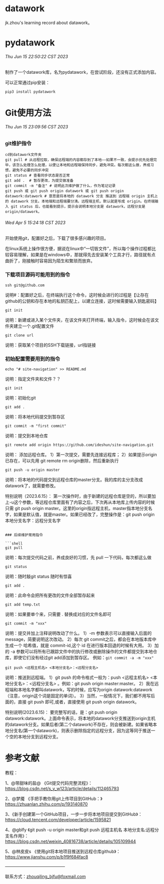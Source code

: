 # datawork


jk.zhou's learning record about datawork。



# pydatawork

###### Thu Jun 15 22:50:22 CST 2023

制作了一个datawork库，名为pydatawork，在尝试阶段，还没有正式添加内容。

可以正常通过pip安装：

```shell
pip3 install pydatawork
```


# Git使用方法


###### Thu Jun 15 23:09:56 CST 2023

### git维护指令

```shell
cd到datawork文件夹
git pull # 从远程拉取，确保远程端的内容都存到了本地——如果不一致，会提示优先处理完毕，该怎么处理怎么处理，以便让本地和远程端保持同步，避免冲突。每次都这么做，养成习惯，避免不必要的同步冲突
git status # 查看同步状态是否正常
git add .  # 暂存更改，为提交做准备
git commit -m "备注" # 说明此次维护做了什么，作为笔记记录 
git push 或 git push origin datawork 或 git push origin datawork:datawork # 意思是将本地的 datawork 分支 推送到 远程端 origin 主机上的 datawork 分支。本地端和远程端要分清。远程端主机，默认就是写成 origin。在终端输入 git status 后，也能看到提示，提示会说明本地分支是 datawork，远程分支是 origin/datawork。

```


###### Wed Apr 5 15:24:18 CST 2023

开始使用git，配置好之后，下载了很多感兴趣的项目。

在linux系统上操作很方便，据说在linux中“一切皆文件”，所以每个操作过程都比较容易理解，如果是在windows中，那就得先去安装某个工具才行，路径就有点曲折了，刚接触时容易因为陌生和繁琐而放弃。



### 下载项目源码可能用到的指令

```shell
ssh git@github.com 
```
说明#：配置好之后，在终端执行这个命令，这时候会进行的过程是【让存在github的公钥和存在本地的私钥匹配上，以建立连接，这时候需要输入钥匙密码】

```shell
git init 
```
说明：新建或进入某个文件夹，在该文件夹打开终端，输入指令，这时候会在该文件夹建立一个.git配置文件

```shell
git clone url 
```
说明：获取某个项目的SSH下载链接，url指链接


### 初始配置需要用到的指令

```shell
echo "# site-navigation" >> README.md 
```
说明：指定文件夹和文件？？

```shell
git init 
```
说明：初始化git

```shell
git add . 
```
说明：将本地代码提交到暂存区

```shell
git commit -m "first commit" 
```
说明：提交到本地仓库

```shell
git remote add origin https://github.com/ideshun/site-navigation.git 
```
说明： 添加远程仓库。 
1）第一次提交，需要先连接远程库；
2）如果提示origin已存在，可以先用 git remote rm origin删除，然后重新执行

```shell
git push -u origin master 
```
说明：将本地的代码提交到远程仓库的master分支。我的库的主分支改成datawork了，就需要修改。


特别说明（2023.6.15）：
第一次操作时，由于新建的远程仓库是空的，所以要加上-u这个参数，等远程仓库里面有了内容之后，下次再从本地库上传内容的时候只需 git push origin master。这里的origin指远程主机，master指本地分支名字，如果是默认值，就是master。如果已经改了，完整操作是：git push origin 本地分支名字：远程分支名字

```

### 后续维护常用指令

```shell
git pull 
```
说明：每次提交代码之前，养成良好的习惯，先 pull 一下代码，每次都这么做

```shell
git status 
```
说明：随时敲git status 随时有惊喜

```shell
git add . 
```
说明：此命令会把所有更改的文件全部暂存起来

```shell
git add temp.txt 
```
说明：如果要单个来，只需要 . 替换成对应的文件名即可

```shell
git commit -m "xxx" 
```
说明：提交并加上注释说明改动了什么。
1）-m 参数表示可以直接输入后面的 message，简要说明这次改动。
2）每次 git commit之后，都会在本地版本库中生成一个 哈希值，就是 commit-id,这个 id 在进行版本回退的时候有大用。
3）加的 -a 参数可以将所有已跟踪文件中的执行修改或删除操作的文件都提交到本地仓库，即使它们没有经过git add添加到暂存区。
例如：`git commit -a -m "xxx"`

```shell
git push <远程主机名> <本地分支名>：<远程分支名> 
```
说明：推送到远程端。 
1）git push 的命令格式一般为：push <远程主机名> <本地分支名>：<远程分支名> 。例如：git push origin master:master。
2）我在远程端和本地名字都叫datawork，写的时候，应写为origin datawork:datawork （注意，origin这个词是固定的单词）。
3）当然，一般情况下，我们都不用写后面的，直接 git push 即可,或者，直接使用 git push origin datawork。


特别说明(2023.6.15)：
要完整写的话，是：git push origin datawork:datawork。上面命令表示，将本地的datawork分支推送到origin主机的datawork分支。如果后者(第二个datawork)不存在，则会被新建。如果省略本地分支名(第一个datawork)，则表示删除指定的远程分支，因为这等同于推送一个空的本地分支到远程分支。


# 参考文献

教程：

1、@带甜味的盐@ 《Git提交代码完整流程》：https://blog.csdn.net/s_y_w123/article/details/112465793

2、@梦魇 《手把手教你用git上传项目到GitHub：》https://zhuanlan.zhihu.com/p/193140870

3、《新手创建第一个GitHub项目，一步一步将本地项目提交到GitHub》：https://cloud.tencent.com/developer/article/1595821

4、@gblfy 《git push -u origin master和git push 远程主机名 本地分支名:远程分支名作用》：https://blog.csdn.net/weixin_40816738/article/details/105109944

5、@林皮皮s 《使用git将本地项目推送到远程仓库github》：https://www.jianshu.com/p/b1f9f684fac8

——————————————

联系方式：zhouqiling_bjfu@foxmail.com

